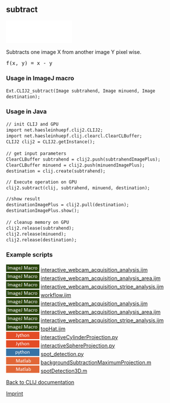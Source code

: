 ## subtract
<img src="images/mini_empty_logo.png"/><img src="images/mini_empty_logo.png"/><img src="images/mini_empty_logo.png"/>

Subtracts one image X from another image Y pixel wise.

<pre>f(x, y) = x - y</pre>

### Usage in ImageJ macro
```
Ext.CLIJ2_subtract(Image subtrahend, Image minuend, Image destination);
```


### Usage in Java
```
// init CLIJ and GPU
import net.haesleinhuepf.clij2.CLIJ2;
import net.haesleinhuepf.clij.clearcl.ClearCLBuffer;
CLIJ2 clij2 = CLIJ2.getInstance();

// get input parameters
ClearCLBuffer subtrahend = clij2.push(subtrahendImagePlus);
ClearCLBuffer minuend = clij2.push(minuendImagePlus);
destination = clij.create(subtrahend);
```

```
// Execute operation on GPU
clij2.subtract(clij, subtrahend, minuend, destination);
```

```
//show result
destinationImagePlus = clij2.pull(destination);
destinationImagePlus.show();

// cleanup memory on GPU
clij2.release(subtrahend);
clij2.release(minuend);
clij2.release(destination);
```




### Example scripts
<a href="https://github.com/clij/clij2-docs/blob/master/src/main/macro/"><img src="images/language_macro.png" height="20"/></a> [interactive_webcam_acquisition_analysis.ijm](https://github.com/clij/clij2-docs/blob/master/src/main/macro/interactive_webcam_acquisition_analysis.ijm)  
<a href="https://github.com/clij/clij2-docs/blob/master/src/main/macro/"><img src="images/language_macro.png" height="20"/></a> [interactive_webcam_acquisition_analysis_area.ijm](https://github.com/clij/clij2-docs/blob/master/src/main/macro/interactive_webcam_acquisition_analysis_area.ijm)  
<a href="https://github.com/clij/clij2-docs/blob/master/src/main/macro/"><img src="images/language_macro.png" height="20"/></a> [interactive_webcam_acquisition_stripe_analysis.ijm](https://github.com/clij/clij2-docs/blob/master/src/main/macro/interactive_webcam_acquisition_stripe_analysis.ijm)  
<a href="https://github.com/clij/clij2-docs/blob/master/src/main/macro/"><img src="images/language_macro.png" height="20"/></a> [workflow.ijm](https://github.com/clij/clij2-docs/blob/master/src/main/macro/workflow.ijm)  
<a href="https://github.com/clij/clij2-docs/blob/master/src/main/macro/"><img src="images/language_macro.png" height="20"/></a> [interactive_webcam_acquisition_analysis.ijm](https://github.com/clij/clij2-docs/blob/master/src/main/macro/interactive_webcam_acquisition_analysis.ijm)  
<a href="https://github.com/clij/clij2-docs/blob/master/src/main/macro/"><img src="images/language_macro.png" height="20"/></a> [interactive_webcam_acquisition_analysis_area.ijm](https://github.com/clij/clij2-docs/blob/master/src/main/macro/interactive_webcam_acquisition_analysis_area.ijm)  
<a href="https://github.com/clij/clij2-docs/blob/master/src/main/macro/"><img src="images/language_macro.png" height="20"/></a> [interactive_webcam_acquisition_stripe_analysis.ijm](https://github.com/clij/clij2-docs/blob/master/src/main/macro/interactive_webcam_acquisition_stripe_analysis.ijm)  
<a href="https://github.com/clij/clij2-docs/blob/master/src/main/macro/"><img src="images/language_macro.png" height="20"/></a> [topHat.ijm](https://github.com/clij/clij2-docs/blob/master/src/main/macro/topHat.ijm)  
<a href="https://github.com/clij/clij2-docs/blob/master/src/main/jython/"><img src="images/language_jython.png" height="20"/></a> [interactiveCylinderProjection.py](https://github.com/clij/clij2-docs/blob/master/src/main/jython/interactiveCylinderProjection.py)  
<a href="https://github.com/clij/clij2-docs/blob/master/src/main/jython/"><img src="images/language_jython.png" height="20"/></a> [interactiveSphereProjection.py](https://github.com/clij/clij2-docs/blob/master/src/main/jython/interactiveSphereProjection.py)  
<a href="https://github.com/clij/clijpy/blob/master/python/"><img src="images/language_python.png" height="20"/></a> [spot_detection.py](https://github.com/clij/clijpy/blob/master/python/spot_detection.py)  
<a href="https://github.com/clij/clatlab/blob/master/src/main/matlab/"><img src="images/language_matlab.png" height="20"/></a> [backgroundSubtractionMaximumProjection.m](https://github.com/clij/clatlab/blob/master/src/main/matlab/backgroundSubtractionMaximumProjection.m)  
<a href="https://github.com/clij/clatlab/blob/master/src/main/matlab/"><img src="images/language_matlab.png" height="20"/></a> [spotDetection3D.m](https://github.com/clij/clatlab/blob/master/src/main/matlab/spotDetection3D.m)  


[Back to CLIJ documentation](https://clij.github.io/)

[Imprint](https://clij.github.io/imprint)
